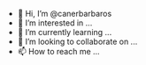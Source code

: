 - 👋 Hi, I’m @canerbarbaros
- 👀 I’m interested in ...
- 🌱 I’m currently learning ...
- 💞️ I’m looking to collaborate on ...
- 📫 How to reach me ...

<!---
canerbarbaros/canerbarbaros is a ✨ special ✨ repository because its `README.md` (this file) appears on your GitHub profile.
You can click the Preview link to take a look at your changes.
--->
